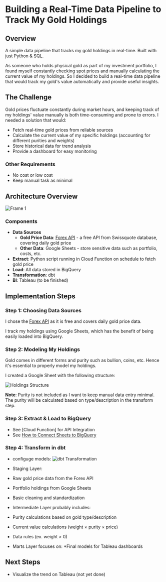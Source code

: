 # Building a Real-Time Data Pipeline to Track My Gold Holdings

## Overview

A simple data pipeline that tracks my gold holdings in real-time. Built with just Python & SQL.

As someone who holds physical gold as part of my investment portfolio, I found myself constantly checking spot prices and manually calculating the current value of my holdings. So I decided to build a real-time data pipeline that would track my gold's value automatically and provide useful insights.

## The Challenge

Gold prices fluctuate constantly during market hours, and keeping track of my holdings' value manually is both time-consuming and prone to errors. I needed a solution that would:

* Fetch real-time gold prices from reliable sources
* Calculate the current value of my specific holdings (accounting for different purities and weights)
* Store historical data for trend analysis
* Provide a dashboard for easy monitoring

### Other Requirements

* No cost or low cost
* Keep manual task as minimal

## Architecture Overview

![Frame 1](https://github.com/user-attachments/assets/536acab5-86a9-42fe-b745-f93a95783dda)

### Components

* **Data Sources**
  * **Gold Price Data**: [Forex API](https://forex-data-feed.swissquote.com/public-quotes/bboquotes/instrument/XAU/EUR) - a free API from Swissquote database, covering daily gold price
  * **Other Data**: Google Sheets - store sensitive data such as portfolio, costs, etc.
* **Extract**: Python script running in Cloud Function on schedule to fetch gold price
* **Load**: All data stored in BigQuery
* **Transformation**: dbt
* **BI**: Tableau (to be finished)

## Implementation Steps

### Step 1: Choosing Data Sources

I chose the [Forex API](https://forex-data-feed.swissquote.com/public-quotes/bboquotes/instrument/XAU/EUR) as it is free and covers daily gold price data.

I track my holdings using Google Sheets, which has the benefit of being easily loaded into BigQuery.

### Step 2: Modeling My Holdings

Gold comes in different forms and purity such as bullion, coins, etc. Hence it's essential to properly model my holdings.

I created a Google Sheet with the following structure:

![Holdings Structure](https://github.com/user-attachments/assets/be5b645b-a627-4879-875e-b202d397f089)

**Note**: Purity is not included as I want to keep manual data entry minimal. The purity will be calculated based on type/description in the transform step.

### Step 3: Extract & Load to BigQuery

* See [Cloud Function] for API Integration
* See [How to Connect Sheets to BigQuery](https://support.google.com/docs/answer/9702507?hl=en)

### Step 4: Transform in dbt

* configuge models:
![dbt Transformation](https://github.com/user-attachments/assets/0d809761-a93a-4421-b1d2-39085fb8f1b1)
* Staging Layer:
 * Raw gold price data from the Forex API
 * Portfolio holdings from Google Sheets
 * Basic cleaning and standardization
 
* Intermediate Layer probably includes:
 * Purity calculations based on gold type/description
 * Current value calculations (weight × purity × price)
 * Data rules (ex. weight > 0)
  
* Marts Layer focuses on:
  *Final models for Tableau dashboards

## Next Steps
* Visualize the trend on Tableau (not yet done)


